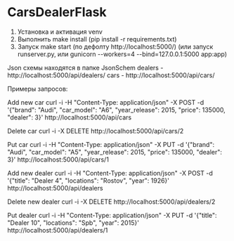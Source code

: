 # CarsDealerFlask
1) Установка и активация venv
2) Выполнить make install (pip install -r requirements.txt)
3) Запуск make start (по дефолту http://localhost:5000/) (или запуск runserver.py, или gunicorn --workers=4 --bind=127.0.0.1:5000 app:app)


Json схемы находятся в папке JsonSchem
dealers - http://localhost:5000/api/dealers/
cars - http://localhost:5000/api/cars/

Примеры запросов:

Add new car
curl -i -H "Content-Type: application/json" -X POST -d '{"brand": "Audi", "car_model": "A6", "year_release": 2015, "price": 135000, "dealer": 3}' http://localhost:5000/api/cars

Delete car
curl -i -X DELETE http://localhost:5000/api/cars/2

Put car
curl -i -H "Content-Type: application/json" -X PUT -d '{"brand": "Audi", "car_model": "A5", "year_release": 2015, "price": 135000, "dealer": 3}' http://localhost:5000/api/cars/1




Add new dealer
curl -i -H "Content-Type: application/json" -X POST -d '{"title": "Dealer 4", "locations": "Rostov", "year": 1926}' http://localhost:5000/api/dealers


Delete new dealer
curl -i -X DELETE http://localhost:5000/api/dealers/2

Put dealer
curl -i -H "Content-Type: application/json" -X PUT -d '{"title": "Dealer 10", "locations": "Spb", "year": 2015}' http://localhost:5000/api/dealers/1
